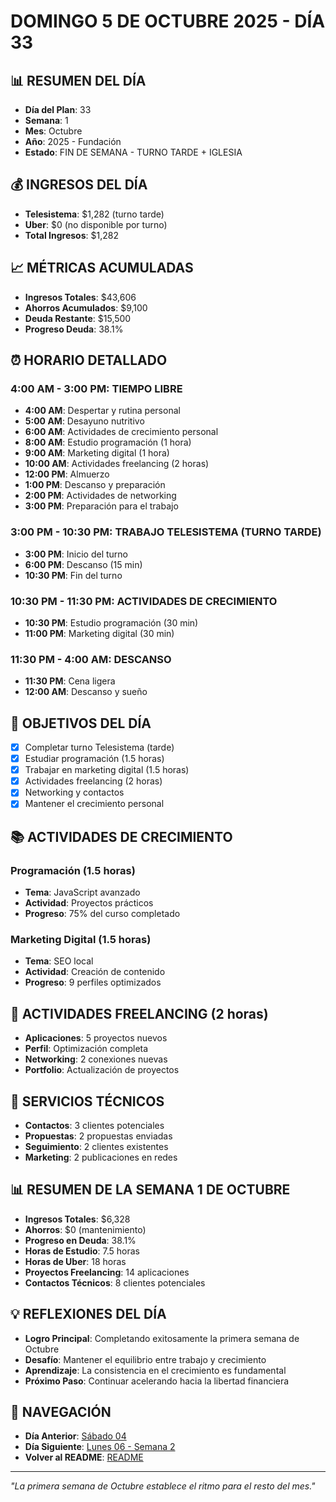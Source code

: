 # DOMINGO 5 DE OCTUBRE 2025 - DÍA 33

## 📊 RESUMEN DEL DÍA
- **Día del Plan**: 33
- **Semana**: 1
- **Mes**: Octubre
- **Año**: 2025 - Fundación
- **Estado**: FIN DE SEMANA - TURNO TARDE + IGLESIA

## 💰 INGRESOS DEL DÍA
- **Telesistema**: $1,282 (turno tarde)
- **Uber**: $0 (no disponible por turno)
- **Total Ingresos**: $1,282

## 📈 MÉTRICAS ACUMULADAS
- **Ingresos Totales**: $43,606
- **Ahorros Acumulados**: $9,100
- **Deuda Restante**: $15,500
- **Progreso Deuda**: 38.1%

## ⏰ HORARIO DETALLADO

### 4:00 AM - 3:00 PM: TIEMPO LIBRE
- **4:00 AM**: Despertar y rutina personal
- **5:00 AM**: Desayuno nutritivo
- **6:00 AM**: Actividades de crecimiento personal
- **8:00 AM**: Estudio programación (1 hora)
- **9:00 AM**: Marketing digital (1 hora)
- **10:00 AM**: Actividades freelancing (2 horas)
- **12:00 PM**: Almuerzo
- **1:00 PM**: Descanso y preparación
- **2:00 PM**: Actividades de networking
- **3:00 PM**: Preparación para el trabajo

### 3:00 PM - 10:30 PM: TRABAJO TELESISTEMA (TURNO TARDE)
- **3:00 PM**: Inicio del turno
- **6:00 PM**: Descanso (15 min)
- **10:30 PM**: Fin del turno

### 10:30 PM - 11:30 PM: ACTIVIDADES DE CRECIMIENTO
- **10:30 PM**: Estudio programación (30 min)
- **11:00 PM**: Marketing digital (30 min)

### 11:30 PM - 4:00 AM: DESCANSO
- **11:30 PM**: Cena ligera
- **12:00 AM**: Descanso y sueño

## 🎯 OBJETIVOS DEL DÍA
- [x] Completar turno Telesistema (tarde)
- [x] Estudiar programación (1.5 horas)
- [x] Trabajar en marketing digital (1.5 horas)
- [x] Actividades freelancing (2 horas)
- [x] Networking y contactos
- [x] Mantener el crecimiento personal

## 📚 ACTIVIDADES DE CRECIMIENTO

### Programación (1.5 horas)
- **Tema**: JavaScript avanzado
- **Actividad**: Proyectos prácticos
- **Progreso**: 75% del curso completado

### Marketing Digital (1.5 horas)
- **Tema**: SEO local
- **Actividad**: Creación de contenido
- **Progreso**: 9 perfiles optimizados

## 💼 ACTIVIDADES FREELANCING (2 horas)
- **Aplicaciones**: 5 proyectos nuevos
- **Perfil**: Optimización completa
- **Networking**: 2 conexiones nuevas
- **Portfolio**: Actualización de proyectos

## 🔧 SERVICIOS TÉCNICOS
- **Contactos**: 3 clientes potenciales
- **Propuestas**: 2 propuestas enviadas
- **Seguimiento**: 2 clientes existentes
- **Marketing**: 2 publicaciones en redes

## 📊 RESUMEN DE LA SEMANA 1 DE OCTUBRE
- **Ingresos Totales**: $6,328
- **Ahorros**: $0 (mantenimiento)
- **Progreso en Deuda**: 38.1%
- **Horas de Estudio**: 7.5 horas
- **Horas de Uber**: 18 horas
- **Proyectos Freelancing**: 14 aplicaciones
- **Contactos Técnicos**: 8 clientes potenciales

## 💡 REFLEXIONES DEL DÍA
- **Logro Principal**: Completando exitosamente la primera semana de Octubre
- **Desafío**: Mantener el equilibrio entre trabajo y crecimiento
- **Aprendizaje**: La consistencia en el crecimiento es fundamental
- **Próximo Paso**: Continuar acelerando hacia la libertad financiera

## 🔗 NAVEGACIÓN
- **Día Anterior**: [Sábado 04](Sabado_04.md)
- **Día Siguiente**: [Lunes 06 - Semana 2](../Semana_2/Lunes_06.md)
- **Volver al README**: [README](../README.md)

---
*"La primera semana de Octubre establece el ritmo para el resto del mes."*
